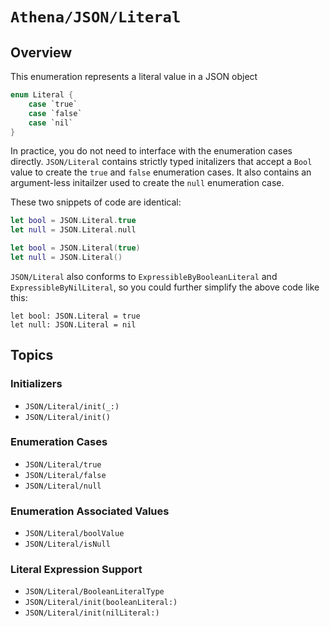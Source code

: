 # ``Athena/JSON/Literal``

## Overview

This enumeration represents a literal value in a JSON object

```swift
enum Literal {
    case `true`
    case `false`
    case `nil`
}
```

In practice, you do not need to interface with the enumeration cases directly. ``JSON/Literal`` contains strictly typed initalizers that accept a `Bool` value to create the `true` and `false` enumeration cases. It also contains an argument-less initailzer used to create the `null` enumeration case.

These two snippets of code are identical:

```swift
let bool = JSON.Literal.true
let null = JSON.Literal.null
```

```swift
let bool = JSON.Literal(true)
let null = JSON.Literal()
```

``JSON/Literal`` also conforms to `ExpressibleByBooleanLiteral` and `ExpressibleByNilLiteral`, so you could further simplify the above code like this:

```
let bool: JSON.Literal = true
let null: JSON.Literal = nil
```

## Topics

### Initializers

- ``JSON/Literal/init(_:)``
- ``JSON/Literal/init()``

### Enumeration Cases

- ``JSON/Literal/true``
- ``JSON/Literal/false``
- ``JSON/Literal/null``

### Enumeration Associated Values

- ``JSON/Literal/boolValue``
- ``JSON/Literal/isNull``

### Literal Expression Support

- ``JSON/Literal/BooleanLiteralType``
- ``JSON/Literal/init(booleanLiteral:)``
- ``JSON/Literal/init(nilLiteral:)``
